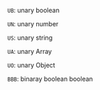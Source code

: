 `UB`: unary boolean

`UN`: unary number

`US`: unary string

`UA`: unary Array

`UO`: unary Object

`BBB`: binaray boolean boolean


